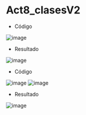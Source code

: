 # Act8_clasesV2

- Código

![image](https://github.com/user-attachments/assets/238688db-227e-4a54-aa85-5d396ce76a0b)

- Resultado

![image](https://github.com/user-attachments/assets/cfadc36b-4481-41f9-8f1f-6c0dc534019b)

- Código

![image](https://github.com/user-attachments/assets/df2ed77a-e57b-4b92-a539-66e62b409ef1)
![image](https://github.com/user-attachments/assets/9cf4e028-15af-49c9-b4ae-5d87035382ca)


- Resultado

![image](https://github.com/user-attachments/assets/4e0fe548-a50c-4d16-af5f-867161e922c4)

